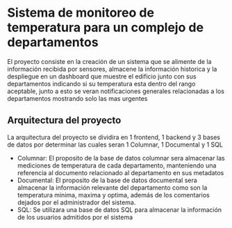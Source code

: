 # Sistema de monitoreo de temperatura para un complejo de departamentos
El proyecto consiste en la creación de un sistema que se alimente de la información recibida por sensores, almacene la información historica y la despliegue en un dashboard que muestre el edificio junto con sus departamentos indicando si su temperatura esta dentro del rango aceptable, junto a esto se veran notificaciones generales relacionadas a los departamentos mostrando solo las mas urgentes
## Arquitectura del proyecto
La arquitectura del proyecto se dividira en 1 frontend, 1 backend y 3 bases de datos por determinar las cuales seran 1 Columnar, 1 Documental y 1 SQL
* Columnar: El proposito de la base de datos columnar sera almacenar las mediciones de temperatura de cada departamento, manteniendo una referencia al documento relacionado al departamento en sus metadatos
* Documental: El proposito de la base de datos documental sera almacenar la información relevante del departamento como son la temperatura minima, maxima y optima, además de los comentarios dejados por el administrador del sistema.
* SQL: Se utilizara una base de datos SQL para almacenar la información de los usuarios admitidos por el sistema
